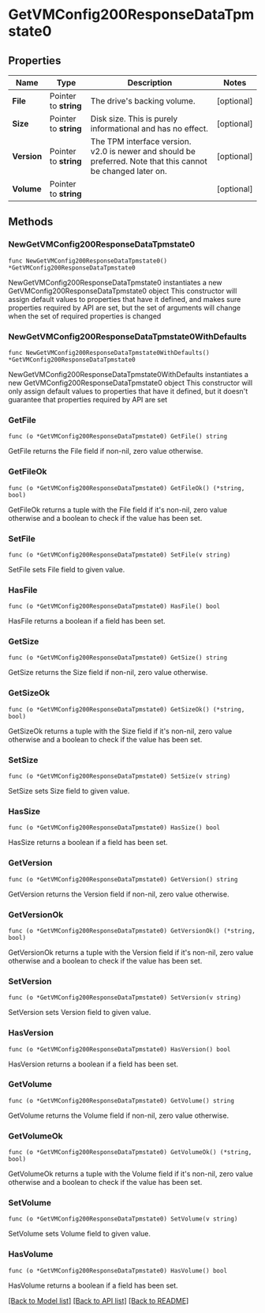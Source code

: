 # GetVMConfig200ResponseDataTpmstate0

## Properties

Name | Type | Description | Notes
------------ | ------------- | ------------- | -------------
**File** | Pointer to **string** | The drive&#39;s backing volume. | [optional] 
**Size** | Pointer to **string** | Disk size. This is purely informational and has no effect. | [optional] 
**Version** | Pointer to **string** | The TPM interface version. v2.0 is newer and should be preferred. Note that this cannot be changed later on. | [optional] 
**Volume** | Pointer to **string** |  | [optional] 

## Methods

### NewGetVMConfig200ResponseDataTpmstate0

`func NewGetVMConfig200ResponseDataTpmstate0() *GetVMConfig200ResponseDataTpmstate0`

NewGetVMConfig200ResponseDataTpmstate0 instantiates a new GetVMConfig200ResponseDataTpmstate0 object
This constructor will assign default values to properties that have it defined,
and makes sure properties required by API are set, but the set of arguments
will change when the set of required properties is changed

### NewGetVMConfig200ResponseDataTpmstate0WithDefaults

`func NewGetVMConfig200ResponseDataTpmstate0WithDefaults() *GetVMConfig200ResponseDataTpmstate0`

NewGetVMConfig200ResponseDataTpmstate0WithDefaults instantiates a new GetVMConfig200ResponseDataTpmstate0 object
This constructor will only assign default values to properties that have it defined,
but it doesn't guarantee that properties required by API are set

### GetFile

`func (o *GetVMConfig200ResponseDataTpmstate0) GetFile() string`

GetFile returns the File field if non-nil, zero value otherwise.

### GetFileOk

`func (o *GetVMConfig200ResponseDataTpmstate0) GetFileOk() (*string, bool)`

GetFileOk returns a tuple with the File field if it's non-nil, zero value otherwise
and a boolean to check if the value has been set.

### SetFile

`func (o *GetVMConfig200ResponseDataTpmstate0) SetFile(v string)`

SetFile sets File field to given value.

### HasFile

`func (o *GetVMConfig200ResponseDataTpmstate0) HasFile() bool`

HasFile returns a boolean if a field has been set.

### GetSize

`func (o *GetVMConfig200ResponseDataTpmstate0) GetSize() string`

GetSize returns the Size field if non-nil, zero value otherwise.

### GetSizeOk

`func (o *GetVMConfig200ResponseDataTpmstate0) GetSizeOk() (*string, bool)`

GetSizeOk returns a tuple with the Size field if it's non-nil, zero value otherwise
and a boolean to check if the value has been set.

### SetSize

`func (o *GetVMConfig200ResponseDataTpmstate0) SetSize(v string)`

SetSize sets Size field to given value.

### HasSize

`func (o *GetVMConfig200ResponseDataTpmstate0) HasSize() bool`

HasSize returns a boolean if a field has been set.

### GetVersion

`func (o *GetVMConfig200ResponseDataTpmstate0) GetVersion() string`

GetVersion returns the Version field if non-nil, zero value otherwise.

### GetVersionOk

`func (o *GetVMConfig200ResponseDataTpmstate0) GetVersionOk() (*string, bool)`

GetVersionOk returns a tuple with the Version field if it's non-nil, zero value otherwise
and a boolean to check if the value has been set.

### SetVersion

`func (o *GetVMConfig200ResponseDataTpmstate0) SetVersion(v string)`

SetVersion sets Version field to given value.

### HasVersion

`func (o *GetVMConfig200ResponseDataTpmstate0) HasVersion() bool`

HasVersion returns a boolean if a field has been set.

### GetVolume

`func (o *GetVMConfig200ResponseDataTpmstate0) GetVolume() string`

GetVolume returns the Volume field if non-nil, zero value otherwise.

### GetVolumeOk

`func (o *GetVMConfig200ResponseDataTpmstate0) GetVolumeOk() (*string, bool)`

GetVolumeOk returns a tuple with the Volume field if it's non-nil, zero value otherwise
and a boolean to check if the value has been set.

### SetVolume

`func (o *GetVMConfig200ResponseDataTpmstate0) SetVolume(v string)`

SetVolume sets Volume field to given value.

### HasVolume

`func (o *GetVMConfig200ResponseDataTpmstate0) HasVolume() bool`

HasVolume returns a boolean if a field has been set.


[[Back to Model list]](../README.md#documentation-for-models) [[Back to API list]](../README.md#documentation-for-api-endpoints) [[Back to README]](../README.md)


